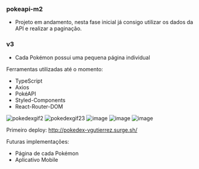 ### pokeapi-m2

- Projeto em andamento, nesta fase inicial já consigo utilizar os dados da API e realizar a paginação.

### v3
- Cada Pokémon possui uma pequena página individual



Ferramentas utilizadas até o momento:

- TypeScript
- Axios
- PokéAPI
- Styled-Components
- React-Router-DOM

![pokedexgif2](https://user-images.githubusercontent.com/62355596/82861680-796e5b00-9eeb-11ea-96dc-c950a0e90b82.gif)
![pokedexgif23](https://user-images.githubusercontent.com/62355596/82861903-1df09d00-9eec-11ea-8c98-b008bdb15a07.gif)
![image](https://user-images.githubusercontent.com/62355596/83975861-1ce44600-a8c4-11ea-837f-c5419122f29d.png)
![image](https://user-images.githubusercontent.com/62355596/83975880-3eddc880-a8c4-11ea-83f1-04eb2c85abbc.png)
![image](https://user-images.githubusercontent.com/62355596/83975890-4ef5a800-a8c4-11ea-8552-7134119a736c.png)


Primeiro deploy: http://pokedex-vgutierrez.surge.sh/

Futuras implementações: 

- Página de cada Pokémon
- Aplicativo Mobile
